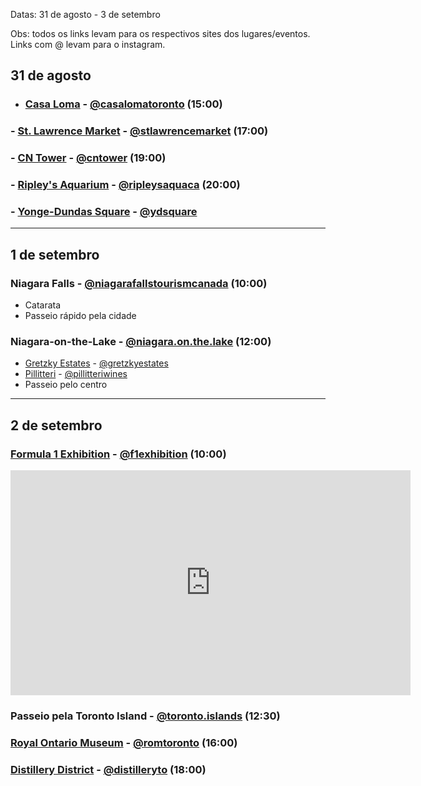 Datas: 31 de agosto - 3 de setembro

Obs: todos os links levam para os respectivos sites dos lugares/eventos. Links com @ levam para o instagram.
## 31 de agosto

- ### [Casa Loma](https://casaloma.ca/) - [@casalomatoronto](https://www.instagram.com/casalomatoronto?utm_source=ig_web_button_share_sheet&igsh=ZDNlZDc0MzIxNw==) (15:00)
### - [St. Lawrence Market](https://www.stlawrencemarket.com/) - [@stlawrencemarket](https://www.instagram.com/stlawrencemarket?utm_source=ig_web_button_share_sheet&igsh=ZDNlZDc0MzIxNw==) (17:00)
### - [CN Tower](https://www.cntower.ca/) - [@cntower](https://www.instagram.com/cntower?utm_source=ig_web_button_share_sheet&igsh=ZDNlZDc0MzIxNw==) (19:00)
### - [Ripley's Aquarium](https://www.ripleys.com/attractions/ripleys-aquarium-of-canada) - [@ripleysaquaca](https://www.instagram.com/ripleysaquaca?utm_source=ig_web_button_share_sheet&igsh=ZDNlZDc0MzIxNw==) (20:00)
### - [Yonge-Dundas Square](https://www.ydsquare.ca/) - [@ydsquare](https://www.instagram.com/ydsquare?utm_source=ig_web_button_share_sheet&igsh=ZDNlZDc0MzIxNw==)

<hr>

## 1 de setembro

### Niagara Falls - [@niagarafallstourismcanada](https://www.instagram.com/niagarafallstourismcanada?utm_source=ig_web_button_share_sheet&igsh=ZDNlZDc0MzIxNw==) (10:00)
- Catarata
- Passeio rápido pela cidade

### Niagara-on-the-Lake - [@niagara.on.the.lake](https://www.instagram.com/niagara.on.the.lake?utm_source=ig_web_button_share_sheet&igsh=ZDNlZDc0MzIxNw==) (12:00)
- [Gretzky Estates](https://waynegretzkyestates.com/) - [@gretzkyestates](https://www.instagram.com/gretzkyestates?utm_source=ig_web_button_share_sheet&igsh=ZDNlZDc0MzIxNw==)
- [Pillitteri](https://www.pillitteri.com/) - [@pillitteriwines](https://www.instagram.com/pillitteriwines?utm_source=ig_web_button_share_sheet&igsh=ZDNlZDc0MzIxNw==)
- Passeio pelo centro

<hr>

## 2 de setembro

### [Formula 1 Exhibition](https://f1exhibition.com/) - [@f1exhibition](https://www.instagram.com/f1exhibition?utm_source=ig_web_button_share_sheet&igsh=ZDNlZDc0MzIxNw==) (10:00)
<iframe width="640" height="360" src="https://www.youtube.com/embed/54kjqkWqpGk" title="The Formula 1 Exhibition Toronto presented by TSN - tickets on sale!" frameborder="0" allow="accelerometer; autoplay; clipboard-write; encrypted-media; gyroscope; picture-in-picture; web-share" referrerpolicy="strict-origin-when-cross-origin" allowfullscreen></iframe>

### Passeio pela Toronto Island - [@toronto.islands](https://www.instagram.com/toronto.islands?utm_source=ig_web_button_share_sheet&igsh=ZDNlZDc0MzIxNw==) (12:30)

### [Royal Ontario Museum](https://www.rom.on.ca/en) - [@romtoronto](https://www.instagram.com/romtoronto?utm_source=ig_web_button_share_sheet&igsh=ZDNlZDc0MzIxNw==) (16:00)

### [Distillery District](https://www.thedistillerydistrict.com/) - [@distilleryto](https://www.instagram.com/distilleryto?utm_source=ig_web_button_share_sheet&igsh=ZDNlZDc0MzIxNw==) (18:00)




